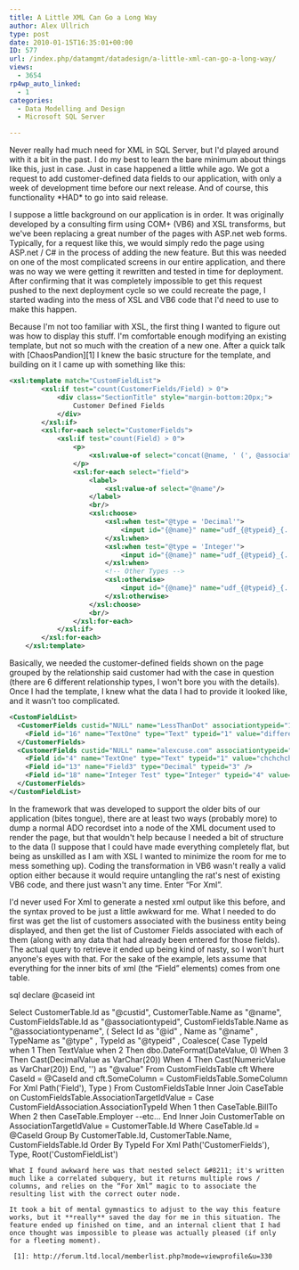 ```yaml
---
title: A Little XML Can Go a Long Way
author: Alex Ullrich
type: post
date: 2010-01-15T16:35:01+00:00
ID: 577
url: /index.php/datamgmt/datadesign/a-little-xml-can-go-a-long-way/
views:
  - 3654
rp4wp_auto_linked:
  - 1
categories:
  - Data Modelling and Design
  - Microsoft SQL Server

---
```

Never really had much need for XML in SQL Server, but I'd played around with it a bit in the past. I do my best to learn the bare minimum about things like this, just in case. Just in case happened a little while ago. We got a request to add customer-defined data fields to our application, with only a week of development time before our next release. And of course, this functionality \*HAD\* to go into said release.

I suppose a little background on our application is in order. It was originally developed by a consulting firm using COM+ (VB6) and XSL transforms, but we've been replacing a great number of the pages with ASP.net web forms. Typically, for a request like this, we would simply redo the page using ASP.net / C# in the process of adding the new feature. But this was needed on one of the most complicated screens in our entire application, and there was no way we were getting it rewritten and tested in time for deployment. After confirming that it was completely impossible to get this request pushed to the next deployment cycle so we could recreate the page, I started wading into the mess of XSL and VB6 code that I'd need to use to make this happen.

Because I'm not too familiar with XSL, the first thing I wanted to figure out was how to display this stuff. I'm comfortable enough modifying an existing template, but not so much with the creation of a new one. After a quick talk with [ChaosPandion][1] I knew the basic structure for the template, and building on it I came up with something like this:

```xml
<xsl:template match="CustomFieldList">
		<xsl:if test="count(CustomerFields/Field) > 0">
			<div class="SectionTitle" style="margin-bottom:20px;">
				Customer Defined Fields
			</div>
		</xsl:if>
		<xsl:for-each select="CustomerFields">
			<xsl:if test="count(Field) > 0">
				<p>
					<xsl:value-of select="concat(@name, ' (', @associationtypename, ')')"/>
				</p>
				<xsl:for-each select="field">
					<label>
						<xsl:value-of select="@name"/>
					</label>
					<br/>
					<xsl:choose>
						<xsl:when test="@type = 'Decimal'">
							<input id="{@name}" name="udf_{@typeid}_{../@custid}_{@id}" size="30" type="text" value="{@value}" title="{@name}" onblur="ValidateDecimalInput(this)" />
						</xsl:when>
						<xsl:when test="@type = 'Integer'">
							<input id="{@name}" name="udf_{@typeid}_{../@custid}_{@id}" size="30" type="text" value="{@value}" title="{@name}" onblur="ValidateIntegerInput(this)" />
						</xsl:when>
						<!-- Other Types -->
						<xsl:otherwise>
							<input id="{@name}" name="udf_{@typeid}_{../@custid}_{@id}" size="30" type="text" value="{@value}" />
						</xsl:otherwise>
					</xsl:choose>
					<br/>
				</xsl:for-each>
			</xsl:if>
		</xsl:for-each>
	</xsl:template>
```

Basically, we needed the customer-defined fields shown on the page grouped by the relationship said customer had with the case in question (there are 6 different relationship types, I won't bore you with the details). Once I had the template, I knew what the data I had to provide it looked like, and it wasn't too complicated.

```xml
<CustomFieldList>
  <CustomerFields custid="NULL" name="LessThanDot" associationtypeid="1" associationtypename="Awesome Blogs">
    <Field id="16" name="TextOne" type="Text" typeid="1" value="different value" />
  </CustomerFields>
  <CustomerFields custid="NULL" name="alexcuse.com" associationtypeid="2" associationtypename="Crummy Web Page">
    <Field id="4" name="TextOne" type="Text" typeid="1" value="chchchchchanges" />
    <Field id="13" name="Field3" type="Decimal" typeid="3" />
    <Field id="18" name="Integer Test" type="Integer" typeid="4" value="15" />
  </CustomerFields>
</CustomFieldList>
```

In the framework that was developed to support the older bits of our application (bites tongue), there are at least two ways (probably more) to dump a normal ADO recordset into a node of the XML document used to render the page, but that wouldn't help because I needed a bit of structure to the data (I suppose that I could have made everything completely flat, but being as unskilled as I am with XSL I wanted to minimize the room for me to mess something up). Coding the transformation in VB6 wasn't really a valid option either because it would require untangling the rat's nest of existing VB6 code, and there just wasn't any time. Enter “For Xml”.

I'd never used For Xml to generate a nested xml output like this before, and the syntax proved to be just a little awkward for me. What I needed to do first was get the list of customers associated with the business entity being displayed, and then get the list of Customer Fields associated with each of them (along with any data that had already been entered for those fields). The actual query to retrieve it ended up being kind of nasty, so I won't hurt anyone's eyes with that. For the sake of the example, lets assume that everything for the inner bits of xml (the “Field” elements) comes from one table.

sql
declare @caseid int

Select CustomerTable.Id as "@custid",
	CustomerTable.Name as "@name",
	CustomFieldsTable.Id as "@associationtypeid",
	CustomFieldsTable.Name as "@associationtypename",
	(
		Select Id as "@id"
			, Name as "@name" 
			, TypeName as "@type"
			, TypeId as "@typeid"
			, Coalesce(
				Case TypeId
					when 1 Then TextValue
					when 2 Then dbo.DateFormat(DateValue, 0)
					When 3 Then Cast(DecimalValue as VarChar(20))
					When 4 Then Cast(NumericValue as VarChar(20))
				  End, '')  as "@value"
		From CustomFieldsTable cft
		Where CaseId = @CaseId
			and cft.SomeColumn = CustomFieldsTable.SomeColumn
		For Xml Path('Field'), Type
	)
From CustomFieldsTable 
	Inner Join CaseTable on CustomFieldsTable.AssociationTargetIdValue = 
		Case CustomFieldAssociation.AssociationTypeId 
			When 1 then CaseTable.BillTo
			When 2 then CaseTable.Employer  --etc...
		End
	Inner Join CustomerTable on AssociationTargetIdValue = CustomerTable.Id
Where CaseTable.Id = @CaseId 
Group By CustomerTable.Id, CustomerTable.Name, CustomFieldsTable.Id
Order By TypeId
For Xml Path('CustomerFields'), Type, Root('CustomFieldList')
```
What I found awkward here was that nested select &#8211; it's written much like a correlated subquery, but it returns multiple rows / columns, and relies on the “For Xml” magic to to associate the resulting list with the correct outer node.

It took a bit of mental gymnastics to adjust to the way this feature works, but it **really** saved the day for me in this situation. The feature ended up finished on time, and an internal client that I had once thought was impossible to please was actually pleased (if only for a fleeting moment).

 [1]: http://forum.ltd.local/memberlist.php?mode=viewprofile&u=330